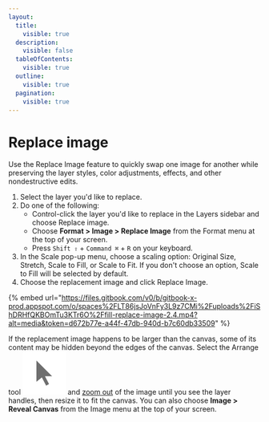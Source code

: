```yaml
---
layout:
  title:
    visible: true
  description:
    visible: false
  tableOfContents:
    visible: true
  outline:
    visible: true
  pagination:
    visible: true
---
```


# Replace image

Use the Replace Image feature to quickly swap one image for another while preserving the layer styles, color adjustments, effects, and other nondestructive edits.

1. Select the layer you'd like to replace.
2. Do one of the following:
   * Control-click the layer you'd like to replace in the Layers sidebar and choose Replace image.
   * Choose **Format > Image > Replace Image** from the Format menu at the top of your screen.
   * Press `Shift ⇧` + `Command ⌘` + `R` on your keyboard.
3. In the Scale pop-up menu, choose a scaling option: Original Size, Stretch, Scale to Fill, or Scale to Fit. If you don't choose an option, Scale to Fill will be selected by default.
4. Choose the replacement image and click Replace Image.

{% embed url="https://files.gitbook.com/v0/b/gitbook-x-prod.appspot.com/o/spaces%2FLT86jsJoVnFy3L9z7CMi%2Fuploads%2FiShDRHfQKBOmTu3KTr6O%2Ffill-replace-image-2.4.mp4?alt=media&token=d672b77e-a44f-47db-940d-b7c60db33509" %}

If the replacement image happens to be larger than the canvas, some of its content may be hidden beyond the edges of the canvas. Select the Arrange tool <img src="../.gitbook/assets/Arrange.png" alt="" data-size="line"> and [zoom out](../pixelmator-pro-basics/zoom-in-and-out-of-an-image.md) of the image until you see the layer handles, then resize it to fit the canvas. You can also choose **Image > Reveal Canvas** from the Image menu at the top of your screen.
